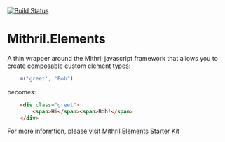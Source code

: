 [![Build Status](https://travis-ci.org/philtoms/mithril.elements.svg?branch=master)](https://travis-ci.org/philtoms/mithril.elements)

# Mithril.Elements

A thin wrapper around the Mithril javascript framework that allows you to create composable custom element types:
```javascript
	m('greet', 'Bob')
```
becomes:
```html
	<div class="greet">
		<span>Hi</span><span>Bob!</span>
	</div>
```
For more informtion, please visit [Mithril.Elements Starter Kit](https://github.com/philtoms/mithril-starter-kit)
